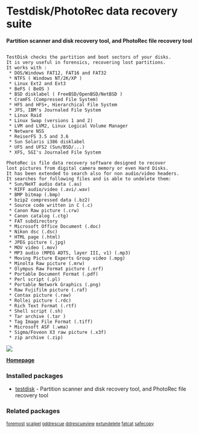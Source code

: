 # Testdisk/PhotoRec data recovery suite

__Partition scanner and disk recovery tool, and PhotoRec file recovery tool__

```

TestDisk checks the partition and boot sectors of your disks.
It is very useful in forensics, recovering lost partitions.
It works with :
 * DOS/Windows FAT12, FAT16 and FAT32
 * NTFS ( Windows NT/2K/XP )
 * Linux Ext2 and Ext3
 * BeFS ( BeOS )
 * BSD disklabel ( FreeBSD/OpenBSD/NetBSD )
 * CramFS (Compressed File System)
 * HFS and HFS+, Hierarchical File System
 * JFS, IBM's Journaled File System
 * Linux Raid
 * Linux Swap (versions 1 and 2)
 * LVM and LVM2, Linux Logical Volume Manager
 * Netware NSS
 * ReiserFS 3.5 and 3.6
 * Sun Solaris i386 disklabel
 * UFS and UFS2 (Sun/BSD/...)
 * XFS, SGI's Journaled File System

PhotoRec is file data recovery software designed to recover
lost pictures from digital camera memory or even Hard Disks.
It has been extended to search also for non audio/video headers.
It searches for following files and is able to undelete them:
 * Sun/NeXT audio data (.au)
 * RIFF audio/video (.avi/.wav)
 * BMP bitmap (.bmp)
 * bzip2 compressed data (.bz2)
 * Source code written in C (.c)
 * Canon Raw picture (.crw)
 * Canon catalog (.ctg)
 * FAT subdirectory
 * Microsoft Office Document (.doc)
 * Nikon dsc (.dsc)
 * HTML page (.html)
 * JPEG picture (.jpg)
 * MOV video (.mov)
 * MP3 audio (MPEG ADTS, layer III, v1) (.mp3)
 * Moving Picture Experts Group video (.mpg)
 * Minolta Raw picture (.mrw)
 * Olympus Raw Format picture (.orf)
 * Portable Document Format (.pdf)
 * Perl script (.pl)
 * Portable Network Graphics (.png)
 * Raw Fujifilm picture (.raf)
 * Contax picture (.raw)
 * Rollei picture (.rdc)
 * Rich Text Format (.rtf)
 * Shell script (.sh)
 * Tar archive (.tar )
 * Tag Image File Format (.tiff)
 * Microsoft ASF (.wma)
 * Sigma/Foveon X3 raw picture (.x3f)
 * zip archive (.zip)

```

![](https://screenshots.debian.net/thumbnail/testdisk/)


 **[Homepage]()**

### Installed packages

* [testdisk](https://packages.debian.org/stretch/testdisk) - Partition scanner and disk recovery tool, and PhotoRec file recovery tool

### Related packages

<sub> [foremost](https://packages.debian.org/stretch/foremost) [scalpel](https://packages.debian.org/stretch/scalpel) [gddrescue](https://packages.debian.org/stretch/gddrescue) [ddrescueview](https://packages.debian.org/stretch/ddrescueview) [extundelete](https://packages.debian.org/stretch/extundelete) [fatcat](https://packages.debian.org/stretch/fatcat) [safecopy](https://packages.debian.org/stretch/safecopy)  </sub>
